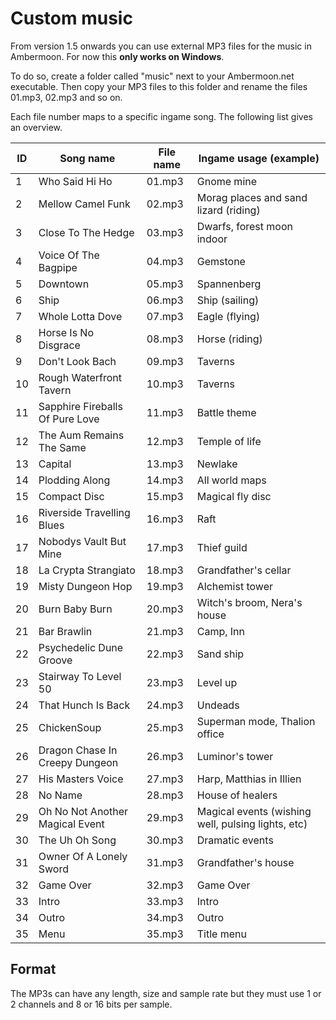 # Custom music

From version 1.5 onwards you can use external MP3 files for the music in Ambermoon. For now this **only works on Windows**.

To do so, create a folder called "music" next to your Ambermoon.net executable. Then copy your MP3 files to this folder and rename the files 01.mp3, 02.mp3 and so on.

Each file number maps to a specific ingame song. The following list gives an overview.

ID | Song name | File name | Ingame usage (example)
--- | --- | --- |---
1 | Who Said Hi Ho | 01.mp3 | Gnome mine
2 | Mellow Camel Funk | 02.mp3 | Morag places and sand lizard (riding)
3 | Close To The Hedge | 03.mp3 | Dwarfs, forest moon indoor
4 | Voice Of The Bagpipe | 04.mp3 | Gemstone
5 | Downtown | 05.mp3 | Spannenberg
6 | Ship | 06.mp3 | Ship (sailing)
7 | Whole Lotta Dove | 07.mp3 | Eagle (flying)
8 | Horse Is No Disgrace | 08.mp3 | Horse (riding)
9 | Don't Look Bach | 09.mp3 | Taverns
10 | Rough Waterfront Tavern | 10.mp3 | Taverns
11 | Sapphire Fireballs Of Pure Love | 11.mp3 | Battle theme
12 | The Aum Remains The Same | 12.mp3 | Temple of life
13 | Capital | 13.mp3 | Newlake
14 | Plodding Along | 14.mp3 | All world maps
15 | Compact Disc | 15.mp3 | Magical fly disc
16 | Riverside Travelling Blues | 16.mp3 | Raft
17 | Nobodys Vault But Mine | 17.mp3 | Thief guild
18 | La Crypta Strangiato | 18.mp3 | Grandfather's cellar
19 | Misty Dungeon Hop | 19.mp3 | Alchemist tower
20 | Burn Baby Burn | 20.mp3 | Witch's broom, Nera's house
21 | Bar Brawlin | 21.mp3 | Camp, Inn
22 | Psychedelic Dune Groove | 22.mp3 | Sand ship
23 | Stairway To Level 50 | 23.mp3 | Level up
24 | That Hunch Is Back | 24.mp3 | Undeads
25 | ChickenSoup | 25.mp3 | Superman mode, Thalion office
26 | Dragon Chase In Creepy Dungeon | 26.mp3 | Luminor's tower
27 | His Masters Voice | 27.mp3 | Harp, Matthias in Illien
28 | No Name | 28.mp3 | House of healers
29 | Oh No Not Another Magical Event | 29.mp3 | Magical events (wishing well, pulsing lights, etc)
30 | The Uh Oh Song | 30.mp3 | Dramatic events
31 | Owner Of A Lonely Sword | 31.mp3 | Grandfather's house
32 | Game Over | 32.mp3 | Game Over
33 | Intro | 33.mp3 | Intro
34 | Outro | 34.mp3 | Outro
35 | Menu | 35.mp3 | Title menu


## Format

The MP3s can have any length, size and sample rate but they must use 1 or 2 channels and 8 or 16 bits per sample.
